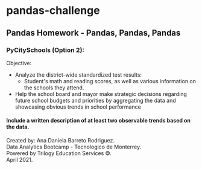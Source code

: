 # pandas-challenge
## Pandas Homework - Pandas, Pandas, Pandas

### PyCitySchools (Option 2):
Objective: 
* Analyze the district-wide standardized test results:
  * Student's math and reading scores, as well as various information on the schools they attend.
* Help the school board and mayor make strategic decisions regarding future school budgets and priorities by aggregating the data and showcasing obvious trends in school performance

#### Include a written description of at least two observable trends based on the data.



Created by: Ana Daniela Barreto Rodriguez.\
Data Analytics Bootcamp - Tecnologico de Monterrey.\
Powered by Trilogy Education Services ©.\
April 2021.



